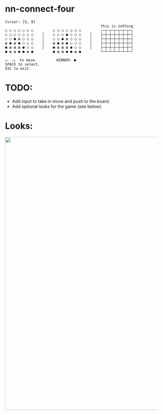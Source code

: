 # nn-connect-four

```
Cursor: [5, 0]
                                            this is nothing
○ ○ ○ ○ ○ ○ ○         ○ ○ ○ ○ ○ ○ ○         ┌─┬─┬─┬─┬─┬─┬─┐
○ ○ ○ ○ ○ ○ ○    │    ○ ○ ○ ● ○ ○ ○    │    ├─┼─┼─┼─┼─┼─┼─┤
○ ○ ● ◍ ○ ○ ○    │    ○ ○ ● ◍ ○ ○ ○    │    ├─┼─┼─┼─┼─┼─┼─┤
◍ ● ◍ ● ○ ○ ○    │    ◍ ● ◍ ● ○ ○ ○    │    ├─┼─┼─┼─┼─┼─┼─┤
● ◍ ◍ ◍ ● ○ ○    │    ● ◍ ◍ ◍ ● ○ ○    │    ├─┼─┼─┼─┼─┼─┼─┤
● ◍ ◍ ● ● ◍ ●         ● ◍ ◍ ● ● ◍ ●         └─┴─┴─┴─┴─┴─┴─┘

⭠  ⭢  to move.         WINNER: ●
SPACE to select.
ESC to exit.
```

# TODO:

* Add input to take in move and push to the board.
* Add optional looks for the game (see below).

# Looks:

<img width="900" src="https://github.com/Bloumbs/nn-connect-four/blob/master/screenshots/looks.png">
